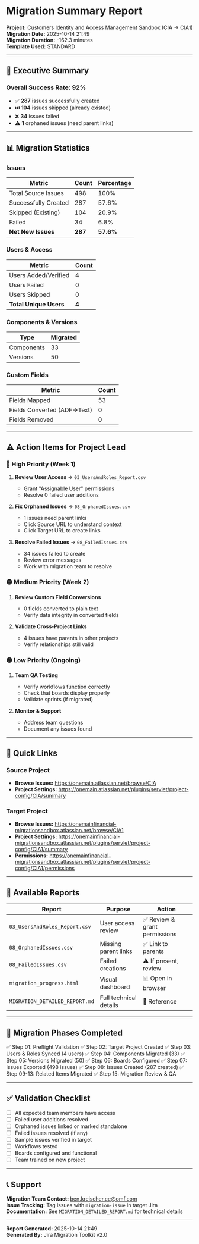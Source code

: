 # Migration Summary Report

**Project:** Customers Identity and Access Management Sandbox (CIA → CIA1)  
**Migration Date:** 2025-10-14 21:49  
**Migration Duration:** -162.3 minutes  
**Template Used:** STANDARD

---

## 🎯 Executive Summary

### Overall Success Rate: **92%**

- ✅ **287** issues successfully created
- ⏭️ **104** issues skipped (already existed)
- ❌ **34** issues failed
- ⚠️ **1** orphaned issues (need parent links)

---

## 📊 Migration Statistics

### Issues
| Metric | Count | Percentage |
|--------|-------|------------|
| Total Source Issues | 498 | 100% |
| Successfully Created | 287 | 57.6% |
| Skipped (Existing) | 104 | 20.9% |
| Failed | 34 | 6.8% |
| **Net New Issues** | **287** | **57.6%** |

### Users & Access
| Metric | Count |
|--------|-------|
| Users Added/Verified | 4 |
| Users Failed | 0 |
| Users Skipped | 0 |
| **Total Unique Users** | **4** |

### Components & Versions
| Type | Migrated |
|------|----------|
| Components | 33 |
| Versions | 50 |

### Custom Fields
| Metric | Count |
|--------|-------|
| Fields Mapped | 53 |
| Fields Converted (ADF→Text) | 0 |
| Fields Removed | 0 |

---

## ⚠️ Action Items for Project Lead

### 🔴 High Priority (Week 1)
1. **Review User Access** → `03_UsersAndRoles_Report.csv`
   - Grant "Assignable User" permissions
   - Resolve 0 failed user additions

2. **Fix Orphaned Issues** → `08_OrphanedIssues.csv`
   - 1 issues need parent links
   - Click Source URL to understand context
   - Click Target URL to create links

3. **Resolve Failed Issues** → `08_FailedIssues.csv`
   - 34 issues failed to create
   - Review error messages
   - Work with migration team to resolve

### 🟡 Medium Priority (Week 2)
1. **Review Custom Field Conversions**
   - 0 fields converted to plain text
   - Verify data integrity in converted fields

2. **Validate Cross-Project Links**
   - 4 issues have parents in other projects
   - Verify relationships still valid

### 🟢 Low Priority (Ongoing)
1. **Team QA Testing**
   - Verify workflows function correctly
   - Check that boards display properly
   - Validate sprints (if migrated)

2. **Monitor & Support**
   - Address team questions
   - Document any issues found

---

## 🔗 Quick Links

### Source Project
- **Browse Issues:** https://onemain.atlassian.net/browse/CIA
- **Project Settings:** https://onemain.atlassian.net/plugins/servlet/project-config/CIA/summary

### Target Project
- **Browse Issues:** https://onemainfinancial-migrationsandbox.atlassian.net/browse/CIA1
- **Project Settings:** https://onemainfinancial-migrationsandbox.atlassian.net/plugins/servlet/project-config/CIA1/summary
- **Permissions:** https://onemainfinancial-migrationsandbox.atlassian.net/plugins/servlet/project-config/CIA1/permissions

---

## 📁 Available Reports

| Report | Purpose | Action |
|--------|---------|--------|
| `03_UsersAndRoles_Report.csv` | User access review | ✅ Review & grant permissions |
| `08_OrphanedIssues.csv` | Missing parent links | ✅ Link to parents |
| `08_FailedIssues.csv` | Failed creations | ⚠️ If present, review |
| `migration_progress.html` | Visual dashboard | 📊 Open in browser |
| `MIGRATION_DETAILED_REPORT.md` | Full technical details | 📖 Reference |

---

## 🎯 Migration Phases Completed

✅ Step 01: Preflight Validation
✅ Step 02: Target Project Created
✅ Step 03: Users & Roles Synced (4 users)
✅ Step 04: Components Migrated (33)
✅ Step 05: Versions Migrated (50)
✅ Step 06: Boards Configured
✅ Step 07: Issues Exported (498 issues)
✅ Step 08: Issues Created (287 created)
✅ Step 09-13: Related Items Migrated
✅ Step 15: Migration Review & QA

---

## ✅ Validation Checklist

- [ ] All expected team members have access
- [ ] Failed user additions resolved
- [ ] Orphaned issues linked or marked standalone
- [ ] Failed issues resolved (if any)
- [ ] Sample issues verified in target
- [ ] Workflows tested
- [ ] Boards configured and functional
- [ ] Team trained on new project

---

## 📞 Support

**Migration Team Contact:** ben.kreischer.ce@omf.com  
**Issue Tracking:** Tag issues with `migration-issue` in target Jira  
**Documentation:** See `MIGRATION_DETAILED_REPORT.md` for technical details

---

**Report Generated:** 2025-10-14 21:49  
**Generated By:** Jira Migration Toolkit v2.0


